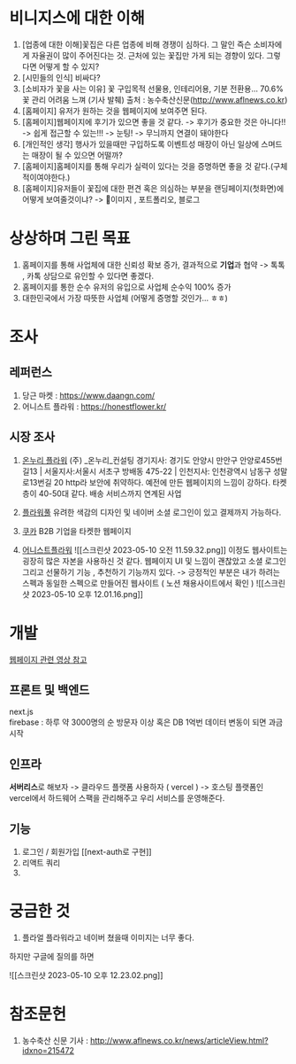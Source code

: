# 비니지스에 대한 이해

1. [업종에 대한 이해]꽃집은 다른 업종에 비해 경쟁이 심하다. 그 말인 즉슨  소비자에게 자율권이 많이 주어진다는 것. 근처에 있는 꽃집만 가게 되는 경향이 있다. 그렇다면 어떻게 할 수 있지? 
2. [시민들의 인식] 비싸다? 
3. [소비자가 꽃을 사는 이유] 꽃 구입목적 선물용, 인테리어용, 기분 전환용... 70.6% 꽃 관리 어려움 느껴 (기사 발췌)
출처 : 농수축산신문(http://www.aflnews.co.kr)
4. [홈페이지] 유저가 원하는 것을 웹페이지에 보여주면 된다.   
5. [홈페이지]웹페이지에 후기가 있으면 좋을 것 같다. -> 후기가 중요한 것은 아니다!! -> 쉽게 접근할 수 있는!!! -> 눈팅! -> 무늬까지 연결이 돼야한다
6. [개인적인 생각] 행사가 있을때만 구입하도록 이벤트성 매장이 아닌 일상에 스며드는 매장이 될 수 있으면 어떨까? 
7. [홈페이지]홈페이지를 통해 우리가 실력이 있다는 것을 증명하면 좋을 것 같다.(구체적이여야한다.)
8. [홈페이지]유저들이 꽃집에 대한 편견 혹은 의심하는 부분을 랜딩페이지(첫화면)에 어떻게 보여줄것이냐? 
-> 이미지 , 포트폴리오, 블로그


# 상상하며 그린 목표
1. 홈페이지를 통해 사업체에 대한 신뢰성 확보 증가, 결과적으로  **기업**과 협약
-> 톡톡 , 카톡 상담으로 유인할 수 있다면 좋겠다.
3. 홈페이지를 통한 순수 유저의 유입으로 사업체 순수익 100% 증가 
4. 대한민국에서 가장 따뜻한 사업체 (어떻게 증명할 것인가... ㅎㅎ)

# 조사
## 레퍼런스
1. 당근 마켓 : https://www.daangn.com/
2. 어니스트 플라워 :  https://honestflower.kr/

## 시장 조사
1.  [온누리 플라워](http://hu4045.s23.hdweb.co.kr/) 
(주) _온누리_컨설팅 경기지사: 경기도 안양시 만안구 안양로455번길13 | 서울지사:서울시 서초구 방배동 475-22 | 인천지사: 인천광역시 남동구 성말로13번길 20
http라 보안에 취약하다. 예전에 만든 웹페이지의 느낌이 강하다. 타켓층이 40-50대 같다. 배송 서비스까지 연계된 사업

2. [플라워풀](http://flowerful.co.kr/goods/goods_list.php?cateCd=002)
유려한 색감의 디자인  및 네이버 소셜 로그인이 있고 결제까지 가능하다. 

3. [쿠카](https://kukka.kr/about/)
B2B 기업을 타켓한 웹페이지 

4. [어니스트플라워](https://honestflower.kr/)
![[스크린샷 2023-05-10 오전 11.59.32.png]]
이정도 웹사이트는 굉장히 많은 자본을 사용하신 것 같다. 웹페이지 UI 및 느낌이 괜찮았고 소셜 로그인 그리고 선물하기 기능 , 추천하기 기능까지 있다. 
-> 긍정적인 부분은 내가 하려는 스펙과 동일한 스펙으로 만들어진 웹사이트 ( 노션 채용사이트에서 확인 ) 
![[스크린샷 2023-05-10 오후 12.01.16.png]]


# 개발 
[웹페이지 관련 영상 참고](https://www.youtube.com/watch?v=h2LAJ3AVtbk)

## 프론트 및 백엔드
next.js  
firebase : 하루 약 3000명의 순 방문자 이상 혹은 DB 1억번 데이터 변동이 되면 과금 시작 

## 인프라
**서버리스**로 해보자 -> 클라우드 플랫폼 사용하자 ( vercel )
-> 호스팅 플랫폼인 vercel에서 하드웨어 스팩을 관리해주고 우리 서비스를 운영해준다. 

## 기능
1. 로그인 / 회원가입 [[next-auth로 구현]]
2. 리액트 쿼리 
3. 

# 궁금한 것
1. 플라얼 플라워라고 네이버 쳤을때 이미지는 너무 좋다.

하지만 구글에 질의를 하면

![[스크린샷 2023-05-10 오후 12.23.02.png]]









# 참조문헌
1. 농수축산 신문 기사 :  http://www.aflnews.co.kr/news/articleView.html?idxno=215472
